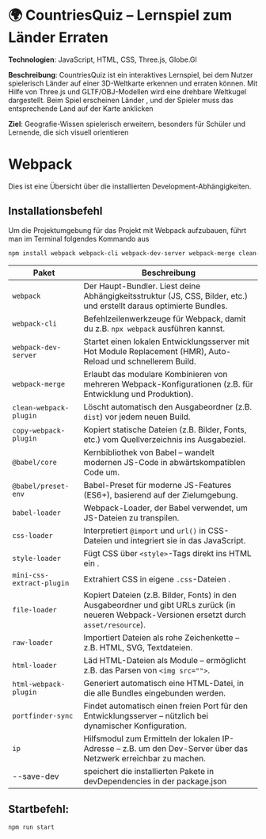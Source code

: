 # 🌍 CountriesQuiz – Lernspiel zum Länder Erraten
**Technologien**: JavaScript, HTML, CSS, Three.js, Globe.Gl

**Beschreibung**:
CountriesQuiz ist ein interaktives Lernspiel, bei dem Nutzer spielerisch Länder auf einer 3D-Weltkarte erkennen und erraten können. Mit Hilfe von Three.js und GLTF/OBJ-Modellen wird eine drehbare Weltkugel dargestellt. Beim Spiel erscheinen Länder , und der Spieler muss das entsprechende Land auf der Karte anklicken

**Ziel**:
Geografie-Wissen spielerisch erweitern, besonders für Schüler und Lernende, die sich visuell orientieren

#  Webpack

Dies ist eine Übersicht über die installierten Development-Abhängigkeiten.

##  Installationsbefehl
Um die Projektumgebung für das Projekt mit Webpack aufzubauen, führt man im Terminal folgendes Kommando aus

```bash
npm install webpack webpack-cli webpack-dev-server webpack-merge clean-webpack-plugin copy-webpack-plugin @babel/core @babel/preset-env babel-loader css-loader file-loader html-loader html-webpack-plugin mini-css-extract-plugin portfinder-sync raw-loader style-loader ip --save-dev
```

 
| Paket                  | Beschreibung                                                                                                         |
|------------------------|----------------------------------------------------------------------------------------------------------------------|
| `webpack`              | Der Haupt-Bundler. Liest deine Abhängigkeitsstruktur (JS, CSS, Bilder, etc.) und erstellt daraus optimierte Bundles. |
| `webpack-cli`          | Befehlzeilenwerkzeuge für Webpack, damit du z.B. `npx webpack` ausführen kannst.                                     |
| `webpack-dev-server`   | Startet einen lokalen Entwicklungsserver mit Hot Module Replacement (HMR), Auto-Reload und schnellerem Build.        |
| `webpack-merge`        | Erlaubt das modulare Kombinieren von mehreren Webpack-Konfigurationen (z.B. für Entwicklung und Produktion).         |
| `clean-webpack-plugin` | Löscht automatisch den Ausgabeordner (z.B. `dist`) vor jedem neuen Build.                                            |
| `copy-webpack-plugin`  | Kopiert statische Dateien (z.B. Bilder, Fonts, etc.) vom Quellverzeichnis ins Ausgabeziel.                           |
| `@babel/core`       | Kernbibliothek von Babel – wandelt modernen JS-Code in abwärtskompatiblen Code um. |
| `@babel/preset-env` | Babel-Preset für moderne JS-Features (ES6+), basierend auf der Zielumgebung.       |
| `babel-loader`      | Webpack-Loader, der Babel verwendet, um JS-Dateien zu transpilen.                  |
| `css-loader`              | Interpretiert `@import` und `url()` in CSS-Dateien und integriert sie in das JavaScript. |
| `style-loader`            | Fügt CSS über `<style>`-Tags direkt ins HTML ein .         |
| `mini-css-extract-plugin` | Extrahiert CSS in eigene `.css`-Dateien .                      |
| `file-loader`         | Kopiert Dateien (z.B. Bilder, Fonts) in den Ausgabeordner und gibt URLs zurück (in neueren Webpack-Versionen ersetzt durch `asset/resource`). |
| `raw-loader`          | Importiert Dateien als rohe Zeichenkette – z.B. HTML, SVG, Textdateien.                                                                       |
| `html-loader`         | Läd HTML-Dateien als Module – ermöglicht z.B. das Parsen von `<img src="">`.                                                                  |
| `html-webpack-plugin` | Generiert automatisch eine HTML-Datei, in die alle Bundles eingebunden werden.      
| `portfinder-sync` | Findet automatisch einen freien Port für den Entwicklungsserver – nützlich bei dynamischer Konfiguration.        |
| `ip`              | Hilfsmodul zum Ermitteln der lokalen IP-Adresse – z.B. um den Dev-Server über das Netzwerk erreichbar zu machen. |
| --save-dev       | speichert die installierten Pakete in devDependencies in der package.json |

## Startbefehl:
```bash
npm run start
```



